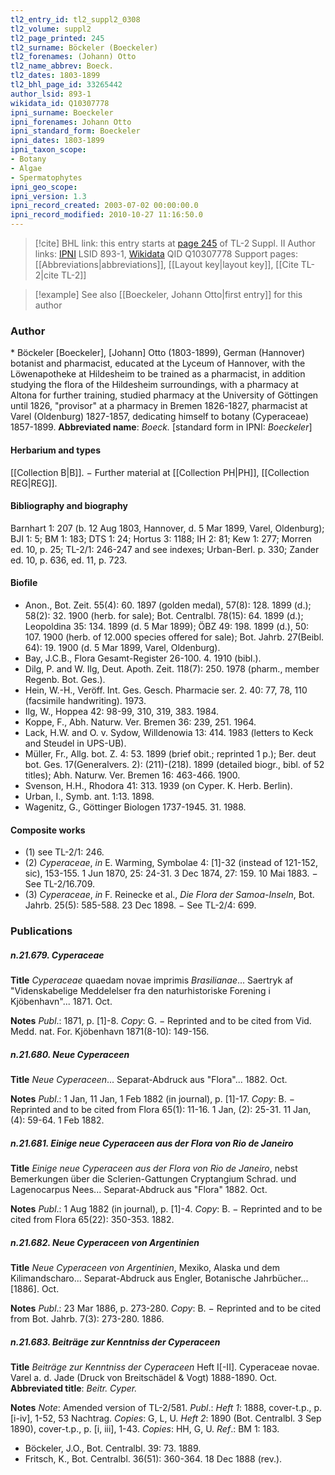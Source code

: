 ```yaml
---
tl2_entry_id: tl2_suppl2_0308
tl2_volume: suppl2
tl2_page_printed: 245
tl2_surname: Böckeler (Boeckeler)
tl2_forenames: (Johann) Otto
tl2_name_abbrev: Boeck.
tl2_dates: 1803-1899
tl2_bhl_page_id: 33265442
author_lsid: 893-1
wikidata_id: Q10307778
ipni_surname: Boeckeler
ipni_forenames: Johann Otto
ipni_standard_form: Boeckeler
ipni_dates: 1803-1899
ipni_taxon_scope: 
- Botany
- Algae
- Spermatophytes
ipni_geo_scope: 
ipni_version: 1.3
ipni_record_created: 2003-07-02 00:00:00.0
ipni_record_modified: 2010-10-27 11:16:50.0
---
```


> [!cite] BHL link: this entry starts at [page 245](https://www.biodiversitylibrary.org/page/33265442) of TL-2 Suppl. II
> Author links: [IPNI](https://www.ipni.org/a/893-1) LSID 893-1, [Wikidata](https://www.wikidata.org/wiki/Q10307778) QID Q10307778
> Support pages: [[Abbreviations|abbreviations]], [[Layout key|layout key]], [[Cite TL-2|cite TL-2]]

> [!example] See also [[Boeckeler, Johann Otto|first entry]] for this author

### Author

\* Böckeler \[Boeckeler\], \[Johann\] Otto (1803-1899), German (Hannover) botanist and pharmacist, educated at the Lyceum of Hannover, with the Löwenapotheke at Hildesheim to be trained as a pharmacist, in addition studying the flora of the Hildesheim surroundings, with a pharmacy at Altona for further training, studied pharmacy at the University of Göttingen until 1826, "provisor" at a pharmacy in Bremen 1826-1827, pharmacist at Varel (Oldenburg) 1827-1857, dedicating himself to botany (Cyperaceae) 1857-1899. 
**Abbreviated name**: *Boeck.* \[standard form in IPNI: *Boeckeler*\]

#### Herbarium and types

[[Collection B|B]]. − Further material at [[Collection PH|PH]], [[Collection REG|REG]].

#### Bibliography and biography

Barnhart 1: 207 (b. 12 Aug 1803, Hannover, d. 5 Mar 1899, Varel, Oldenburg); BJI 1: 5; BM 1: 183; DTS 1: 24; Hortus 3: 1188; IH 2: 81; Kew 1: 277; Morren ed. 10, p. 25; TL-2/1: 246-247 and see indexes; Urban-Berl. p. 330; Zander ed. 10, p. 636, ed. 11, p. 723.

#### Biofile

- Anon., Bot. Zeit. 55(4): 60. 1897 (golden medal), 57(8): 128. 1899 (d.); 58(2): 32. 1900 (herb. for sale); Bot. Centralbl. 78(15): 64. 1899 (d.); Leopoldina 35: 134. 1899 (d. 5 Mar 1899); ÖBZ 49: 198. 1899 (d.), 50: 107. 1900 (herb. of 12.000 species offered for sale); Bot. Jahrb. 27(Beibl. 64): 19. 1900 (d. 5 Mar 1899, Varel, Oldenburg).
- Bay, J.C.B., Flora Gesamt-Register 26-100. 4. 1910 (bibl.).
- Dilg, P. and W. Ilg, Deut. Apoth. Zeit. 118(7): 250. 1978 (pharm., member Regenb. Bot. Ges.).
- Hein, W.-H., Veröff. Int. Ges. Gesch. Pharmacie ser. 2. 40: 77, 78, 110 (facsimile handwriting). 1973.
- Ilg, W., Hoppea 42: 98-99, 310, 319, 383. 1984.
- Koppe, F., Abh. Naturw. Ver. Bremen 36: 239, 251. 1964.
- Lack, H.W. and O. v. Sydow, Willdenowia 13: 414. 1983 (letters to Keck and Steudel in UPS-UB).
- Müller, Fr., Allg. bot. Z. 4: 53. 1899 (brief obit.; reprinted 1 p.); Ber. deut bot. Ges. 17(Generalvers. 2): (211)-(218). 1899 (detailed biogr., bibl. of 52 titles); Abh. Naturw. Ver. Bremen 16: 463-466. 1900.
- Svenson, H.H., Rhodora 41: 313. 1939 (on Cyper. K. Herb. Berlin).
- Urban, I., Symb. ant. 1:13. 1898.
- Wagenitz, G., Göttinger Biologen 1737-1945. 31. 1988.

#### Composite works

- (1) see TL-2/1: 246.
- (2) *Cyperaceae*, *in* E. Warming, Symbolae 4: \[1\]-32 (instead of 121-152, sic), 153-155. 1 Jun 1870, 25: 24-31. 3 Dec 1874, 27: 159. 10 Mai 1883. − See TL-2/16.709.
- (3) *Cyperaceae*, *in* F. Reinecke et al., *Die Flora der Samoa-Inseln*, Bot. Jahrb. 25(5): 585-588. 23 Dec 1898. − See TL-2/4: 699.

### Publications

##### n.21.679. Cyperaceae

**Title**
*Cyperaceae* quaedam novae imprimis *Brasilianae*... Saertryk af "Videnskabelige Meddelelser fra den naturhistoriske Forening i Kjöbenhavn"... 1871. Oct.

**Notes**
*Publ*.: 1871, p. \[1\]-8. *Copy*: G. − Reprinted and to be cited from Vid. Medd. nat. For. Kjöbenhavn 1871(8-10): 149-156.

##### n.21.680. Neue Cyperaceen

**Title**
*Neue Cyperaceen*... Separat-Abdruck aus "Flora"... 1882. Oct.

**Notes**
*Publ*.: 1 Jan, 11 Jan, 1 Feb 1882 (in journal), p. \[1\]-17. *Copy*: B. − Reprinted and to be cited from Flora 65(1): 11-16. 1 Jan, (2): 25-31. 11 Jan, (4): 59-64. 1 Feb 1882.

##### n.21.681. Einige neue Cyperaceen aus der Flora von Rio de Janeiro

**Title**
*Einige neue Cyperaceen aus der Flora von Rio de Janeiro*, nebst Bemerkungen über die Sclerien-Gattungen Cryptangium Schrad. und Lagenocarpus Nees... Separat-Abdruck aus "Flora" 1882. Oct.

**Notes**
*Publ*.: 1 Aug 1882 (in journal), p. \[1\]-4. *Copy*: B. − Reprinted and to be cited from Flora 65(22): 350-353. 1882.

##### n.21.682. Neue Cyperaceen von Argentinien

**Title**
*Neue Cyperaceen von Argentinien*, Mexiko, Alaska und dem Kilimandscharo... Separat-Abdruck aus Engler, Botanische Jahrbücher... \[1886\]. Oct.

**Notes**
*Publ*.: 23 Mar 1886, p. 273-280. *Copy*: B. − Reprinted and to be cited from Bot. Jahrb. 7(3): 273-280. 1886.

##### n.21.683. Beiträge zur Kenntniss der Cyperaceen

**Title**
*Beiträge zur Kenntniss der Cyperaceen* Heft I\[-II\]. Cyperaceae novae. Varel a. d. Jade (Druck von Breitschädel & Vogt) 1888-1890. Oct.
**Abbreviated title**: *Beitr. Cyper.*

**Notes**
*Note*: Amended version of TL-2/581.
*Publ*.: *Heft 1*: 1888, cover-t.p., p. \[i-iv\], 1-52, 53 Nachtrag. *Copies*: G, L, U.
*Heft 2*: 1890 (Bot. Centralbl. 3 Sep 1890), cover-t.p., p. \[i, iii\], 1-43. *Copies*: HH, G, U.
*Ref*.: BM 1: 183.
- Böckeler, J.O., Bot. Centralbl. 39: 73. 1889.
- Fritsch, K., Bot. Centralbl. 36(51): 360-364. 18 Dec 1888 (rev.).

